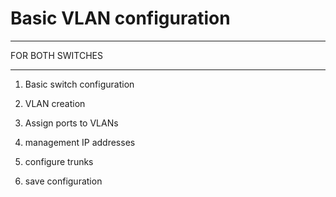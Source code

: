 # Basic VLAN configuration

******************************
FOR BOTH SWITCHES
******************************
1. Basic switch configuration

2. VLAN creation
3. Assign ports to VLANs
4. management IP addresses
5. configure trunks
6. save configuration

